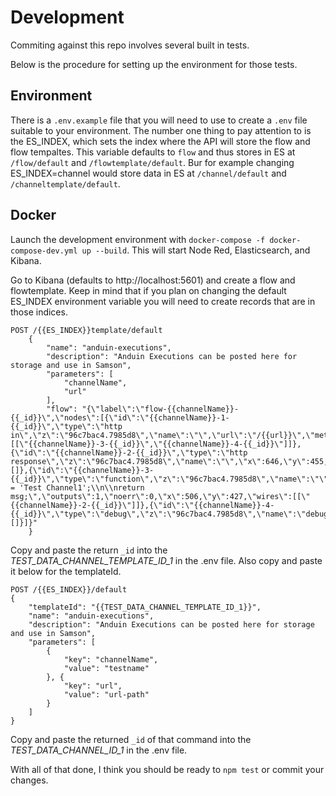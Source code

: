 # Development

Commiting against this repo involves several built in tests.

Below is the procedure for setting up the environment for those tests.

## Environment

There is a `.env.example` file that you will need to use to create a `.env` file suitable to your environment. The number one thing to pay attention to is the ES_INDEX, which sets the index where the API will store the flow and flow tempaltes. This variable defaults to `flow` and thus stores in ES at `/flow/default` and `/flowtemplate/default`. Bur for example changing ES_INDEX=channel would store data in ES at `/channel/default` and `/channeltemplate/default`.

## Docker

Launch the development environment with `docker-compose -f docker-compose-dev.yml up --build`. This will start Node Red, Elasticsearch, and Kibana.

Go to Kibana (defaults to http://localhost:5601) and create a flow and flowtemplate. Keep in mind that if you plan on changing the default ES_INDEX environment variable you will need to create records that are in those indices.

```
POST /{{ES_INDEX}}template/default
	{
		"name": "anduin-executions",
		"description": "Anduin Executions can be posted here for storage and use in Samson",
		"parameters": [
			"channelName",
			"url"
		],
		"flow": "{\"label\":\"flow-{{channelName}}-{{_id}}\",\"nodes\":[{\"id\":\"{{channelName}}-1-{{_id}}\",\"type\":\"http in\",\"z\":\"96c7bac4.7985d8\",\"name\":\"\",\"url\":\"/{{url}}\",\"method\":\"post\",\"swaggerDoc\":\"\",\"x\":356,\"y\":455,\"wires\":[[\"{{channelName}}-3-{{_id}}\",\"{{channelName}}-4-{{_id}}\"]]},{\"id\":\"{{channelName}}-2-{{_id}}\",\"type\":\"http response\",\"z\":\"96c7bac4.7985d8\",\"name\":\"\",\"x\":646,\"y\":455,\"wires\":[]},{\"id\":\"{{channelName}}-3-{{_id}}\",\"type\":\"function\",\"z\":\"96c7bac4.7985d8\",\"name\":\"\",\"func\":\"msg.payload = 'Test Channel1';\\n\\nreturn msg;\",\"outputs\":1,\"noerr\":0,\"x\":506,\"y\":427,\"wires\":[[\"{{channelName}}-2-{{_id}}\"]]},{\"id\":\"{{channelName}}-4-{{_id}}\",\"type\":\"debug\",\"z\":\"96c7bac4.7985d8\",\"name\":\"debug\",\"active\":true,\"console\":\"false\",\"complete\":\"true\",\"x\":513.5,\"y\":514,\"wires\":[]}]}"
	}
```

Copy and paste the return `_id` into the _TEST_DATA_CHANNEL_TEMPLATE_ID_1_ in the  .env file. Also copy and paste it below for the templateId.


```
POST /{{ES_INDEX}}/default
{
    "templateId": "{{TEST_DATA_CHANNEL_TEMPLATE_ID_1}}",
    "name": "anduin-executions",
    "description": "Anduin Executions can be posted here for storage and use in Samson",
    "parameters": [
        {
            "key": "channelName",
            "value": "testname"
        }, {
            "key": "url",
            "value": "url-path"
        }
    ]
}
```

Copy and paste the returned `_id` of that command into the _TEST_DATA_CHANNEL_ID_1_ in the .env file.

With all of that done, I think you should be ready to `npm test` or commit your changes.